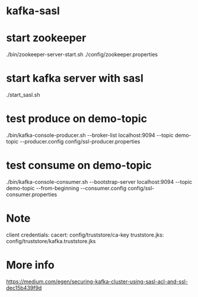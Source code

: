 # kafka-sasl

# start zookeeper
./bin/zookeeper-server-start.sh ./config/zookeeper.properties

# start kafka server with sasl
./start_sasl.sh

# test produce on demo-topic
./bin/kafka-console-producer.sh --broker-list localhost:9094 --topic demo-topic --producer.config config/ssl-producer.properties

# test consume on demo-topic
./bin/kafka-console-consumer.sh --bootstrap-server localhost:9094 --topic demo-topic --from-beginning --consumer.config config/ssl-consumer.properties

# Note
client credentials:
cacert: config/truststore/ca-key
truststore.jks: config/truststore/kafka.truststore.jks

# More info
https://medium.com/egen/securing-kafka-cluster-using-sasl-acl-and-ssl-dec15b439f9d

